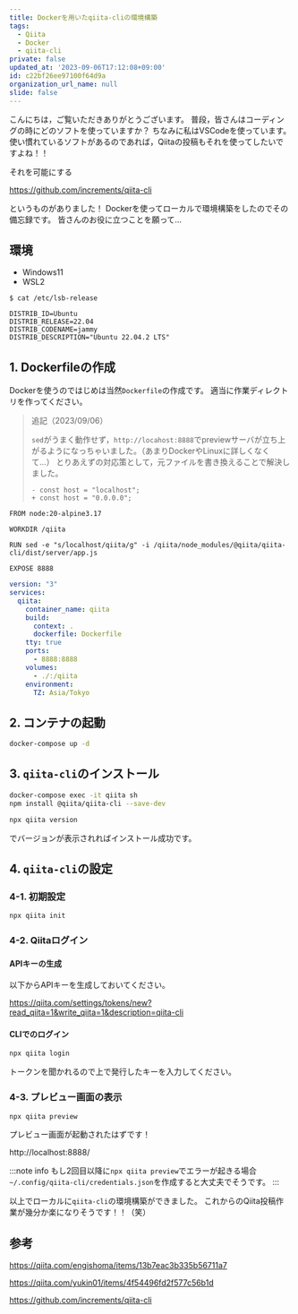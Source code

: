 ```yaml
---
title: Dockerを用いたqiita-cliの環境構築
tags:
  - Qiita
  - Docker
  - qiita-cli
private: false
updated_at: '2023-09-06T17:12:08+09:00'
id: c22bf26ee97100f64d9a
organization_url_name: null
slide: false
---
```


こんにちは，ご覧いただきありがとうございます。
普段，皆さんはコーディングの時にどのソフトを使っていますか？
ちなみに私はVSCodeを使っています。
使い慣れているソフトがあるのであれば，Qiitaの投稿もそれを使ってしたいですよね！！

それを可能にする

https://github.com/increments/qiita-cli

というものがありました！
Dockerを使ってローカルで環境構築をしたのでその備忘録です。
皆さんのお役に立つことを願って…

## 環境

- Windows11
- WSL2

```bash:wsl2
$ cat /etc/lsb-release

DISTRIB_ID=Ubuntu
DISTRIB_RELEASE=22.04
DISTRIB_CODENAME=jammy
DISTRIB_DESCRIPTION="Ubuntu 22.04.2 LTS"
```

## 1. Dockerfileの作成

Dockerを使うのではじめは当然`Dockerfile`の作成です。
適当に作業ディレクトリを作ってください。

> 追記（2023/09/06）
>
> `sed`がうまく動作せず，`http://locahost:8888`でpreviewサーバが立ち上がるようになっちゃいました。（あまりDockerやLinuxに詳しくなくて…）
> とりあえずの対応策として，元ファイルを書き換えることで解決しました。
> 
> ```diff_javascript:/node_modules/@qiita/qiita-cli/dist/server/app.js:57
> - const host = "localhost";
> + const host = "0.0.0.0";
> ```

```Dockerfile:Dockerfile
FROM node:20-alpine3.17

WORKDIR /qiita

RUN sed -e "s/localhost/qiita/g" -i /qiita/node_modules/@qiita/qiita-cli/dist/server/app.js

EXPOSE 8888
```

```yaml:docker-compose.yml
version: "3"
services:
  qiita:
    container_name: qiita
    build:
      context: .
      dockerfile: Dockerfile
    tty: true
    ports:
      - 8888:8888
    volumes:
      - ./:/qiita
    environment:
      TZ: Asia/Tokyo
```

## 2. コンテナの起動

```bash
docker-compose up -d
```

## 3. `qiita-cli`のインストール

```bash
docker-compose exec -it qiita sh
npm install @qiita/qiita-cli --save-dev
```

```bash
npx qiita version
```

でバージョンが表示されればインストール成功です。

## 4. `qiita-cli`の設定

### 4-1. 初期設定

```bash
npx qiita init
```

### 4-2. Qiitaログイン

#### APIキーの生成

以下からAPIキーを生成しておいてください。

https://qiita.com/settings/tokens/new?read_qiita=1&write_qiita=1&description=qiita-cli

#### CLIでのログイン

```bash
npx qiita login
```

トークンを聞かれるので上で発行したキーを入力してください。

### 4-3. プレビュー画面の表示

```bash
npx qiita preview
```

プレビュー画面が起動されたはずです！

http://localhost:8888/

:::note info
もし2回目以降に`npx qiita preview`でエラーが起きる場合
`~/.config/qiita-cli/credentials.json`を作成すると大丈夫でそうです。
:::

以上でローカルに`qiita-cli`の環境構築ができました。
これからのQiita投稿作業が幾分か楽になりそうです！！（笑）

## 参考

https://qiita.com/engishoma/items/13b7eac3b335b56711a7

https://qiita.com/yukin01/items/4f54496fd2f577c56b1d

https://github.com/increments/qiita-cli
